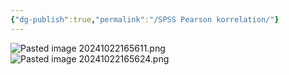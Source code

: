 ```yaml
---
{"dg-publish":true,"permalink":"/SPSS Pearson korrelation/"}
---
```



![Pasted image 20241022165611.png](/img/user/attachments/Pasted%20image%2020241022165611.png)
![Pasted image 20241022165624.png](/img/user/attachments/Pasted%20image%2020241022165624.png)